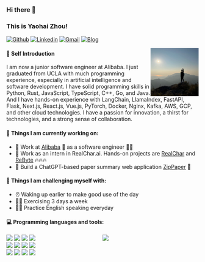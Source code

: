 ### Hi there 👋
### This is Yaohai Zhou!
[![Github](https://img.shields.io/badge/-Github-000?style=flat&logo=Github&logoColor=white)](https://github.com/yaohaizhou)
[![Linkedin](https://img.shields.io/badge/-LinkedIn-blue?style=flat&logo=Linkedin&logoColor=white)](https://www.linkedin.com/in/yaohai-zhou/)
[![Gmail](https://img.shields.io/badge/-Gmail-c14438?style=flat&logo=Gmail&logoColor=white)](mailto:zyh828482@gmail.com)
[![Blog](https://img.shields.io/badge/Blog-Chinese-red)](https://yaohaizhou.github.io/)


<img align="right" alt="img" src="https://github.com/yaohaizhou/yaohaizhou/blob/main/WechatIMG68.jpeg" width="25%" height="auto" />

#### 👦 Self Introduction

I am now a junior software engineer at Alibaba. I just graduated from UCLA with much programming experience, especially in artificial intelligence and software development. I have solid programming skills in Python, Rust, JavaScript, TypeScript, C++, Go, and Java. And I have hands-on experience with LangChain, LlamaIndex, FastAPI, Flask, Next.js, React.js, Vue.js, PyTorch, Docker, Nginx, Kafka, AWS, GCP, and other cloud technologies. I have a passion for innovation, a thirst for technologies, and a strong sense of collaboration.

#### 🌱 Things I am currently working on: 
- 🔭 Work at [Alibaba](https://www.alibaba.com/) 🏢 as a software engineer 👨‍💻
- 🎯 Work as an intern in RealChar.ai. Hands-on projects are [RealChar](https://realchar.ai/) and [ReByte](https://rebyte.ai/) 🔥🔥🔥
- 📝 Build a ChatGPT-based paper summary web application [ZipPaper](https://zippaper.org/) 🚀

#### :muscle: Things I am challenging myself with:
- ⏰ Waking up earlier to make good use of the day
- 🚴‍♂️ Exercising 3 days a week
- 👋🏻 Practice English speaking everyday


#### :computer: Programming languages and tools: 
<p>
	<img width="50%" align="right" src="https://github-readme-stats.vercel.app/api?username=yaohaizhou&show_icons=true&hide_border=true" />
	
<code><img width="10%" src="https://www.vectorlogo.zone/logos/alibabagroup/alibabagroup-ar21.svg"></code>
<code><img width="10%" src="https://www.vectorlogo.zone/logos/python/python-ar21.svg"></code>
<code><img width="10%" src="https://www.vectorlogo.zone/logos/rust-lang/rust-lang-ar21.svg"></code>
<code><img width="10%" src="https://www.vectorlogo.zone/logos/java/java-ar21.svg"></code>
<br />
<code><img width="10%" src="https://upload.wikimedia.org/wikipedia/commons/thumb/d/d1/UCLA_Bruins_primary_logo.svg/2560px-UCLA_Bruins_primary_logo.svg.png"></code>
<code><img width="10%" src="https://www.vectorlogo.zone/logos/mysql/mysql-ar21.svg"></code>
<code><img width="10%" src="https://www.vectorlogo.zone/logos/pytorch/pytorch-ar21.svg"></code>
<code><img width="10%" src="https://www.vectorlogo.zone/logos/docker/docker-ar21.svg"></code>
<br />
<code><img width="10%" src="https://upload.wikimedia.org/wikipedia/en/c/c5/Hustseals.png"></code>
<code><img width="10%" src="https://media.licdn.com/dms/image/D4E12AQHnLknj0EYfBA/article-cover_image-shrink_720_1280/0/1684267676484?e=1709769600&v=beta&t=G09Y8YDXgIw4PM6Dx6cJS0f5YovTQ5egzg1lOvbHFiI"></code>
<code><img width="10%" src="https://techvify-software.com/wp-content/uploads/2023/12/llamaindex.png"></code>
<code><img width="10%" src="https://www.vectorlogo.zone/logos/alibabacloud/alibabacloud-ar21.svg"></code>
</p>
